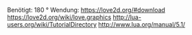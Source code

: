 Benötigt: 
180 ° Wendung: 
https://love2d.org/#download
https://love2d.org/wiki/love.graphics
http://lua-users.org/wiki/TutorialDirectory
http://www.lua.org/manual/5.1/
